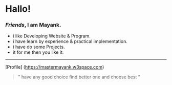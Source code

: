 # Hallo!

### *Friends*, I am **Mayank**.
 
- i like Developing Website & Program.
- i have learn by experience & practical implementation.
- i have do some Projects.
- it for me then you like it.

---

[Profile] (https://mastermayank.w3space.com)

> " have any good choice find better one and choose best "
